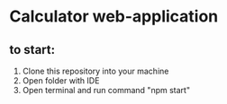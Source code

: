 # Calculator web-application

## to start: 

1. Clone this repository into your machine
2. Open folder with IDE
3. Open terminal and run command "npm start"